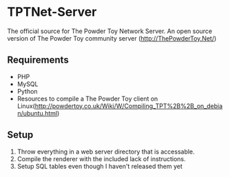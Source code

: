 # TPTNet-Server
The official source for The Powder Toy Network Server. An open source version of The Powder Toy community server (http://ThePowderToy.Net/)

## Requirements
- PHP
- MySQL
- Python
- Resources to compile a The Powder Toy client on Linux(http://powdertoy.co.uk/Wiki/W/Compiling_TPT%2B%2B_on_debian/ubuntu.html)

## Setup
1. Throw everything in a web server directory that is accessable.
2. Compile the renderer with the included lack of instructions.
3. Setup SQL tables even though I haven't released them yet
